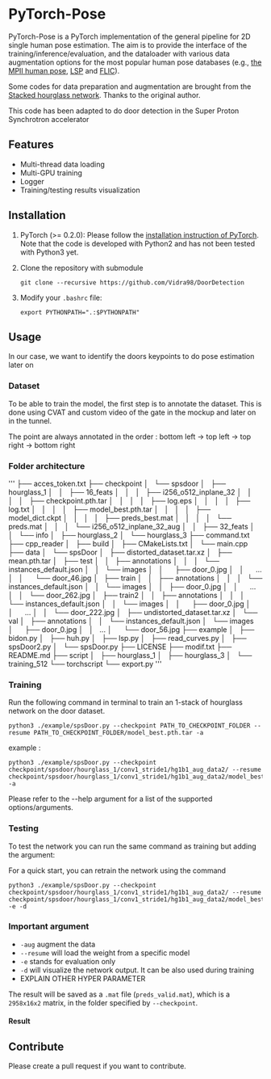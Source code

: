 # PyTorch-Pose

PyTorch-Pose is a PyTorch implementation of the general pipeline for 2D single human pose estimation. The aim is to provide the interface of the training/inference/evaluation, and the dataloader with various data augmentation options for the most popular human pose databases (e.g., [the MPII human pose](http://human-pose.mpi-inf.mpg.de), [LSP](http://www.comp.leeds.ac.uk/mat4saj/lsp.html) and [FLIC](http://bensapp.github.io/flic-dataset.html)).

Some codes for data preparation and augmentation are brought from the [Stacked hourglass network](https://github.com/anewell/pose-hg-train). Thanks to the original author.

This code has been adapted to do door detection in the Super Proton Synchrotron accelerator

## Features
- Multi-thread data loading
- Multi-GPU training
- Logger
- Training/testing results visualization

## Installation
1. PyTorch (>= 0.2.0): Please follow the [installation instruction of PyTorch](http://pytorch.org/). Note that the code is developed with Python2 and has not been tested with Python3 yet.

2. Clone the repository with submodule
   ```
   git clone --recursive https://github.com/Vidra98/DoorDetection
   ```

4. Modify your `.bashrc` file:
   ```
   export PYTHONPATH=".:$PYTHONPATH"
   ```

## Usage

In our case, we want to identify the doors keypoints to do pose estimation later on 

### Dataset 
To be able to train the model, the first step is to annotate the dataset. This is done using CVAT and custom video of the gate in the mockup and later on in the tunnel.

The point are always annotated in the order : bottom left -> top left -> top right -> bottom right
### Folder architecture

'''
├── acces_token.txt
├── checkpoint
│   └── spsdoor
│       ├── hourglass_1
│       │   ├── 16_feats
│       │   │   ├── i256_o512_inplane_32
│       │   │   │   ├── checkpoint.pth.tar
│       │   │   │   ├── log.eps
│       │   │   │   ├── log.txt
│       │   │   │   ├── model_best.pth.tar
│       │   │   │   ├── model_dict.ckpt
│       │   │   │   ├── preds_best.mat
│       │   │   │   └── preds.mat
│       │   │   └── i256_o512_inplane_32_aug
│       │   ├── 32_feats
│       │   └── info
│       ├── hourglass_2
│       └── hourglass_3
├── command.txt
├── cpp_reader
│   ├── build
│   ├── CMakeLists.txt
│   └── main.cpp
├── data
│   └── spsDoor
│       ├── distorted_dataset.tar.xz
│       ├── mean.pth.tar
│       ├── test
│       │   ├── annotations
│       │   │   └── instances_default.json
│       │   └── images
│       │       ├── door_0.jpg
│       │       ...
│       │       └── door_46.jpg
│       ├── train
│       │   ├── annotations
│       │   │   └── instances_default.json
│       │   └── images
│       │       ├── door_0.jpg
│       │       ...
│       │       └── door_262.jpg
│       ├── train2
│       │   ├── annotations
│       │   │   └── instances_default.json
│       │   └── images
│       │       ├── door_0.jpg
│       │       ...
│       │       └── door_222.jpg
│       ├── undistorted_dataset.tar.xz
│       └── val
│           ├── annotations
│           │   └── instances_default.json
│           └── images
│               ├── door_0.jpg
│               │    ...
│               └── door_56.jpg
├── example
│   ├── bidon.py
│   ├── huh.py
│   ├── lsp.py
│   ├── read_curves.py
│   ├── spsDoor2.py
│   └── spsDoor.py
├── LICENSE
├── modif.txt
├── README.md
├── script
│   ├── hourglass_1
│   ├── hourglass_3
│   └── training_512
└── torchscript
    └── export.py
'''

### Training
Run the following command in terminal to train an 1-stack of hourglass network on the door dataset.

```
python3 ./example/spsDoor.py --checkpoint PATH_TO_CHECKPOINT_FOLDER --resume PATH_TO_CHECKPOINT_FOLDER/model_best.pth.tar -a
```
example :
```
python3 ./example/spsDoor.py --checkpoint checkpoint/spsdoor/hourglass_1/conv1_stride1/hg1b1_aug_data2/ --resume checkpoint/spsdoor/hourglass_1/conv1_stride1/hg1b1_aug_data2/model_best.pth.tar -a
```

Please refer to the --help argument for a list of the supported options/arguments.

### Testing

To test the network you can run the same command as training but adding the argument:

For a quick start, you can retrain the network using the command 

```
python3 ./example/spsDoor.py --checkpoint checkpoint/spsdoor/hourglass_1/conv1_stride1/hg1b1_aug_data2/ --resume checkpoint/spsdoor/hourglass_1/conv1_stride1/hg1b1_aug_data2/model_best.pth.tar -e -d
```

### Important argument

* `-aug` augment the data
* `--resume` will load the weight from a specific model
* `-e` stands for evaluation only
* `-d` will visualize the network output. It can be also used during training
* EXPLAIN OTHER HYPER PARAMETER

The result will be saved as a `.mat` file (`preds_valid.mat`), which is a `2958x16x2` matrix, in the folder specified by `--checkpoint`.

#### Result

## Contribute
Please create a pull request if you want to contribute.
